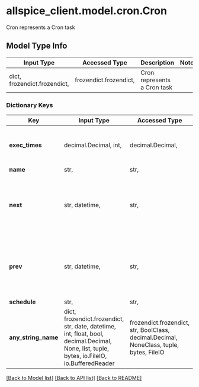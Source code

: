 # allspice_client.model.cron.Cron

Cron represents a Cron task

## Model Type Info
Input Type | Accessed Type | Description | Notes
------------ | ------------- | ------------- | -------------
dict, frozendict.frozendict,  | frozendict.frozendict,  | Cron represents a Cron task | 

### Dictionary Keys
Key | Input Type | Accessed Type | Description | Notes
------------ | ------------- | ------------- | ------------- | -------------
**exec_times** | decimal.Decimal, int,  | decimal.Decimal,  |  | [optional] value must be a 64 bit integer
**name** | str,  | str,  |  | [optional] 
**next** | str, datetime,  | str,  |  | [optional] value must conform to RFC-3339 date-time
**prev** | str, datetime,  | str,  |  | [optional] value must conform to RFC-3339 date-time
**schedule** | str,  | str,  |  | [optional] 
**any_string_name** | dict, frozendict.frozendict, str, date, datetime, int, float, bool, decimal.Decimal, None, list, tuple, bytes, io.FileIO, io.BufferedReader | frozendict.frozendict, str, BoolClass, decimal.Decimal, NoneClass, tuple, bytes, FileIO | any string name can be used but the value must be the correct type | [optional]

[[Back to Model list]](../../README.md#documentation-for-models) [[Back to API list]](../../README.md#documentation-for-api-endpoints) [[Back to README]](../../README.md)

